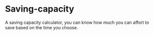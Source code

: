 # Saving-capacity
A saving capacity calculator, you can know how much you can affort to save based on the time you choose.
